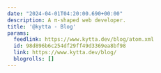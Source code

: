 ```yaml
---
date: "2024-04-01T04:20:00.690+00:00"
description: A π-shaped web developer.
title: '@kytta - Blog'
params:
  feedlink: https://www.kytta.dev/blog/atom.xml
  id: 98d896b6c254df29ff49d3369ea8bf98
  link: https://www.kytta.dev/blog/
  blogrolls: []
---
```

